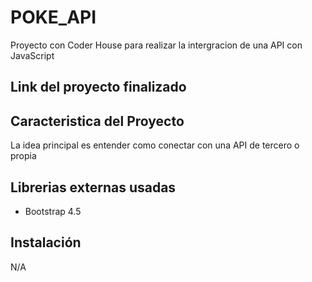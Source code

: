 # POKE_API
Proyecto con Coder House para realizar la intergracion de una API con JavaScript

## Link del proyecto finalizado


## Caracteristica del Proyecto
La idea principal es entender como conectar con una API de tercero o propia
## Librerias externas usadas
- Bootstrap 4.5
## Instalación
N/A
